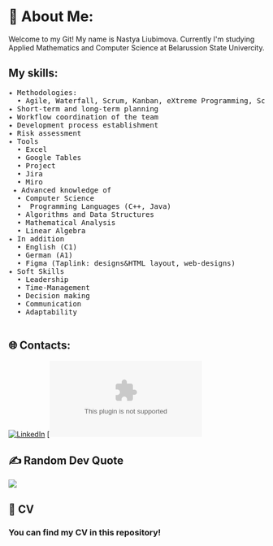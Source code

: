 # 💫 About Me:
Welcome to my Git! My name is Nastya Liubimova. Currently I'm studying Applied Mathematics and Computer Science at Belarussion State Univercity. 
## My skills:
<pre>
✦ Methodologies:
  • Agile, Waterfall, Scrum, Kanban, eXtreme Programming, Scaled Agile Framework, Nexus
✦ Short-term and long-term planning
✦ Workflow coordination of the team
✦ Development process establishment
✦ Risk assessment
✦ Tools
  • Excel
  • Google Tables
  • Project
  • Jira
  • Miro
 ✦ Advanced knowledge of
  • Computer Science
  •  Programming Languages (C++, Java)
  • Algorithms and Data Structures
  • Mathematical Analysis
  • Linear Algebra
✦ In addition
  • English (C1)
  • German (A1)
  • Figma (Taplink: designs&HTML layout, web-designs)
✦ Soft Skills
  • Leadership
  • Time-Management
  • Decision making
  • Communication
  • Adaptability<br> 
</pre>

## 🌐 Contacts:
[![LinkedIn]([https://img.shields.io/badge/LinkedIn-%230077B5.svg?logo=linkedin&logoColor=white)](https://github.com/pzhos](https://www.linkedin.com/in/anastasia-liubimova-73a706295?lipi=urn%3Ali%3Apage%3Ad_flagship3_profile_view_base_contact_details%3BcIQGBzz1TVmkE8Jax80WHQ%3D%3D)) 
[![Email](anastasia.a.liubimova@gmail.com)




## ✍️ Random Dev Quote
![](https://quotes-github-readme.vercel.app/api?type=horizontal&theme=radical)

## 📸 CV
### You can find my CV in this repository!
